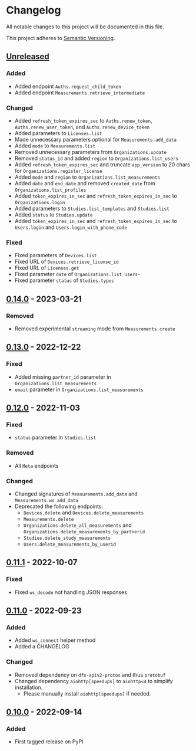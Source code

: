 # Changelog

All notable changes to this project will be documented in this file.

This project adheres to [Semantic Versioning](https://semver.org/spec/v2.0.0.html).

## [Unreleased]

### Added

- Added endpoint `Auths.request_child_token`
- Added endpoint `Measurements.retrieve_intermediate`

### Changed

- Added `refresh_token_expires_sec` to `Auths.renew_token`, `Auths.renew_user_token`, and `Auths.renew_device_token`
- Added parameters to `Licenses.list`
- Made unnecessary parameters optional for `Measurements.add_data`
- Added `mode` to `Measurements.list`
- Removed unnecessary parameters from `Organizations.update`
- Removed `status_id` and added `region` to `Organizations.list_users`
- Added `refresh_token_expires_sec` and truncate `app_version` to 20 chars for `Organizations.register_license`
- Added `mode` and `region` to `Organizations.list_measurements`
- Added `date` and `end_date` and removed `created_date` from `Organizations.list_profiles`
- Added `token_expires_in_sec` and `refresh_token_expires_in_sec` to `Organizations.login`
- Added parameters to `Studies.list_templates` and `Studies.list`
- Added `status` to `Studies.update`
- Added `token_expires_in_sec` and `refresh_token_expires_in_sec` to `Users.login` and `Users.login_with_phone_code`

### Fixed

- Fixed parameters of `Devices.list`
- Fixed URL of `Devices.retrieve_license_id`
- Fixed URL of `Licenses.get`
- Fixed parameter `date` of `Organizations.list_users`-
- Fixed parameter `status` of `Studies.types`

## [0.14.0] - 2023-03-21

### Removed

- Removed experimental `streaming` mode from `Measurements.create`

## [0.13.0] - 2022-12-22

### Fixed

- Added missing `partner_id` parameter in `Organizations.list_measurements`
- `email` parameter in `Organizations.list_measurements`

## [0.12.0] - 2022-11-03

### Fixed

- `status` parameter in `Studies.list`

### Removed

- All `Meta` endpoints

### Changed

- Changed signatures of `Measurements.add_data` and `Measurements.ws_add_data`
- Deprecated the following endpoints:
  - `Devices.delete` and `Devices.delete_measurements`
  - `Measurements.delete`
  - `Organizations.delete_all_measurements` and `Organizations.delete_measurements_by_partnerid`
  - `Studies.delete_study_measurements`
  - `Users.delete_measurements_by_userid`

## [0.11.1] - 2022-10-07

### Fixed

- Fixed `ws_decode` not handling JSON responses

## [0.11.0] - 2022-09-23

### Added

- Added `ws_connect` helper method
- Added a CHANGELOG

### Changed

- Removed dependency on `dfx-apiv2-protos` and thus `protobuf`
- Changed dependency `aiohttp[speedups]` to `aiohttp<4` to simplify installation.
  - Please manually install `aiohttp[speedups]` if needed.

## [0.10.0] - 2022-09-14

### Added

- First tagged release on PyPI

[unreleased]: https://github.com/nuralogix/dfx-apiv2-client-py/compare/v0.14.0...HEAD
[0.14.0]: https://github.com/nuralogix/dfx-apiv2-client-py/compare/v0.13.0...v0.14.0
[0.13.0]: https://github.com/nuralogix/dfx-apiv2-client-py/compare/v0.12.0...v0.13.0
[0.12.0]: https://github.com/nuralogix/dfx-apiv2-client-py/compare/v0.11.1...v0.12.0
[0.11.1]: https://github.com/nuralogix/dfx-apiv2-client-py/compare/v0.11.0...v0.11.1
[0.11.0]: https://github.com/nuralogix/dfx-apiv2-client-py/compare/v0.10.0...v0.11.0
[0.10.0]:  https://github.com/nuralogix/dfx-apiv2-client-py/releases/tag/v0.10.0
